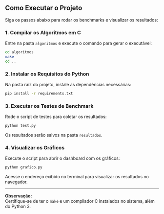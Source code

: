 ## Como Executar o Projeto

Siga os passos abaixo para rodar os benchmarks e visualizar os resultados:

### 1. Compilar os Algoritmos em C

Entre na pasta `algoritmos` e execute o comando para gerar o executável:

```sh
cd algoritmos
make
cd ..
```

### 2. Instalar os Requisitos do Python

Na pasta raiz do projeto, instale as dependências necessárias:

```sh
pip install -r requirements.txt
```

### 3. Executar os Testes de Benchmark

Rode o script de testes para coletar os resultados:

```sh
python test.py
```

Os resultados serão salvos na pasta `resultados`.

### 4. Visualizar os Gráficos

Execute o script para abrir o dashboard com os gráficos:

```sh
python grafico.py
```

Acesse o endereço exibido no terminal para visualizar os resultados no navegador.

---

**Observação:**  
Certifique-se de ter o `make` e um compilador C instalados no sistema, além do Python 3.